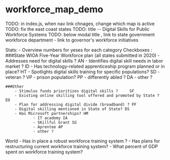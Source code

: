 # workforce_map_demo


TODO: in index.js, when nav link chnages, change which map is active
TODO: fix the east coast states 
TODO: title -- Digital Skills for Public Workforce Systems 
TODO: below modal title , link to state government workforce department 
        - link to governor's workforce initiatives 

Stats: 
    - Overview numbers for yeses for each category 
Checkboxes : 
    ###State WIOA Five-Year Workforce plan (all states submitted in 2020)
        - Addresses need for digital skills ? AN
        - Identifies digital skill needs in labor market ? ID
        - Has technology-related apprenticeship program planned or in place? HT
        - Spotlights digital skills training for specific populations? SD
                - veteran ? VP
                - prison population? PP
                - differently abled ? DA
                - other ? 
        

    ###Other
        - Stimulus funds prioritizes digital skills ?     SF 
        - Existing online skilling tool offered and promoted by State ?  EO   
        - Plan for addressing digital divide (broadband) ? PF
        - Digital skilling mentioned in State of State? DS
        - Has Microsoft partnerships? HM
                - IT academy IA
                - SKillful Grant SG
                - Aprentee AP
                - other ? 


World 
    - Has in place a robust workforce training system ? 
    - Has plans for restructuring current workforce training system?
    - What percent of GDP spent on workforce training system? 
